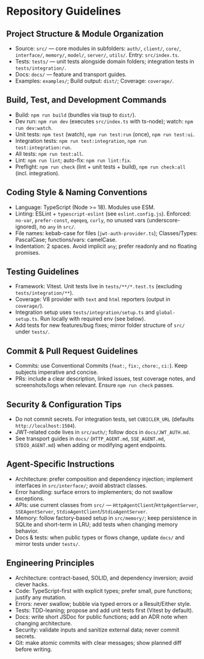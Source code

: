 # Repository Guidelines

## Project Structure & Module Organization

- Source: `src/` — core modules in subfolders: `auth/`, `client/`, `core/`, `interface/`, `memory/`, `model/`, `server/`, `utils/`. Entry: `src/index.ts`.
- Tests: `tests/` — unit tests alongside domain folders; integration tests in `tests/integration/`.
- Docs: `docs/` — feature and transport guides.
- Examples: `examples/`; Build output: `dist/`; Coverage: `coverage/`.

## Build, Test, and Development Commands

- Build: `npm run build` (bundles via tsup to `dist/`).
- Dev run: `npm run dev` (executes `src/index.ts` with ts-node); watch: `npm run dev:watch`.
- Unit tests: `npm test` (watch), `npm run test:run` (once), `npm run test:ui`.
- Integration tests: `npm run test:integration`, `npm run test:integration:run`.
- All tests: `npm run test:all`.
- Lint: `npm run lint`; auto-fix: `npm run lint:fix`.
- Preflight: `npm run check` (lint + unit tests + build), `npm run check:all` (incl. integration).

## Coding Style & Naming Conventions

- Language: TypeScript (Node >= 18). Modules use ESM.
- Linting: ESLint + `typescript-eslint` (see `eslint.config.js`). Enforced: `no-var`, `prefer-const`, `eqeqeq`, `curly`, no unused vars (underscore-ignored), no `any` in `src/`.
- File names: kebab-case for files (`jwt-auth-provider.ts`); Classes/Types: PascalCase; functions/vars: camelCase.
- Indentation: 2 spaces. Avoid implicit `any`; prefer readonly and no floating promises.

## Testing Guidelines

- Framework: Vitest. Unit tests live in `tests/**/*.test.ts` (excluding `tests/integration/**`).
- Coverage: V8 provider with `text` and `html` reporters (output in `coverage/`).
- Integration setup uses `tests/integration/setup.ts` and `global-setup.ts`. Run locally with required env (see below).
- Add tests for new features/bug fixes; mirror folder structure of `src/` under `tests/`.

## Commit & Pull Request Guidelines

- Commits: use Conventional Commits (`feat:`, `fix:`, `chore:`, `ci:`). Keep subjects imperative and concise.
- PRs: include a clear description, linked issues, test coverage notes, and screenshots/logs when relevant. Ensure `npm run check` passes.

## Security & Configuration Tips

- Do not commit secrets. For integration tests, set `CUBICLER_URL` (defaults `http://localhost:1504`).
- JWT-related code lives in `src/auth/`; follow docs in `docs/JWT_AUTH.md`.
- See transport guides in `docs/` (`HTTP_AGENT.md`, `SSE_AGENT.md`, `STDIO_AGENT.md`) when adding or modifying agent endpoints.

## Agent-Specific Instructions

- Architecture: prefer composition and dependency injection; implement interfaces in `src/interface/`; avoid abstract classes.
- Error handling: surface errors to implementers; do not swallow exceptions.
- APIs: use current classes from `src/` — `HttpAgentClient`/`HttpAgentServer`, `SSEAgentServer`, `StdioAgentClient`/`StdioAgentServer`.
- Memory: follow factory-based setup in `src/memory/`; keep persistence in SQLite and short-term in LRU; add tests when changing memory behavior.
- Docs & tests: when public types or flows change, update `docs/` and mirror tests under `tests/`.

## Engineering Principles

- Architecture: contract-based, SOLID, and dependency inversion; avoid clever hacks.
- Code: TypeScript-first with explicit types; prefer small, pure functions; justify any mutation.
- Errors: never swallow; bubble via typed errors or a Result/Either style.
- Tests: TDD-leaning; propose and add unit tests first (Vitest by default).
- Docs: write short JSDoc for public functions; add an ADR note when changing architecture.
- Security: validate inputs and sanitize external data; never commit secrets.
- Git: make atomic commits with clear messages; show planned diff before writing.